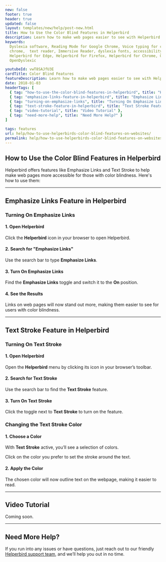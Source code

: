 ```yaml
---
new: false
footer: true
header: true
updated: false
layout: templates/new/help/post-new.html
title: How to Use the Color Blind Features in Helperbird
description: Learn how to make web pages easier to see with Helperbird’s color blind features. This guide walks you through how to emphasize links and add a text stroke, helping users with color blindness navigate the web more comfortably.extension.
keywords:
  Dyslexia software, Reading Mode for Google Chrome, Voice typing for chrome, Text to speech for
  chrome,  text reader, Immersive Reader, dyslexia fonts, accessibility software, dyslexia software,
  Helperbird for Edge, Helperbird for Firefox, Helperbird for Chrome, Opendyslexic for Chrome,
  OpenDyslexic

youtubeId: vwT8SAJfU3E
cardTitle: Color Blind Features
featureDescription: Learn how to make web pages easier to see with Helperbird’s color blind features. This guide walks you through how to emphasize links and add a text stroke, helping users with color blindness navigate the web more comfortably.
date: 2018-01-03
headerTags: [
  { tag: "how-to-use-the-color-blind-features-in-helperbird", title: "How to Use the Color Blind Features in Helperbird" },
  { tag: "emphasize-links-feature-in-helperbird", title: "Emphasize Links Feature in Helperbird" },
  { tag: "turning-on-emphasize-links", title: "Turning On Emphasize Links" },
  { tag: "text-stroke-feature-in-helperbird", title: "Text Stroke Feature in Helperbird" },
  { tag: "video-tutorial", title: "Video Tutorial" },
  { tag: "need-more-help", title: "Need More Help?" }
]

tags: features
url: help/how-to-use-helperbirds-color-blind-features-on-websites/
permalink: help/how-to-use-helperbirds-color-blind-features-on-websites/
---
```



## How to Use the Color Blind Features in Helperbird

Helperbird offers features like Emphasize Links and Text Stroke to help make web pages more accessible for those with color blindness. Here's how to use them:

---

## Emphasize Links Feature in Helperbird

### Turning On Emphasize Links

#### 1. Open Helperbird

Click the **Helperbird** icon in your browser to open Helperbird.

#### 2. Search for "Emphasize Links"

Use the search bar to type **Emphasize Links**.

#### 3. Turn On Emphasize Links

Find the **Emphasize Links** toggle and switch it to the **On** position.

#### 4. See the Results

Links on web pages will now stand out more, making them easier to see for users with color blindness.

---

## Text Stroke Feature in Helperbird

### Turning On Text Stroke

#### 1. Open Helperbird

Open the **Helperbird** menu by clicking its icon in your browser’s toolbar.

#### 2. Search for Text Stroke

Use the search bar to find the **Text Stroke** feature.

#### 3. Turn On Text Stroke

Click the toggle next to **Text Stroke** to turn on the feature.

### Changing the Text Stroke Color

#### 1. Choose a Color

With **Text Stroke** active, you’ll see a selection of colors. 

Click on the color you prefer to set the stroke around the text.

#### 2. Apply the Color

The chosen color will now outline text on the webpage, making it easier to read.

---

## Video Tutorial

Coming soon.

---

## Need More Help?

If you run into any issues or have questions, just reach out to our friendly [Helperbird support team](/support), and we’ll help you out in no time.
